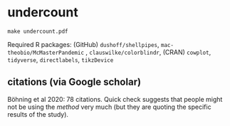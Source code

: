 # undercount

`make undercount.pdf`

Required R packages: (GitHub) `dushoff/shellpipes`, `mac-theobio/McMasterPandemic` , `clauswilke/colorblindr`, (CRAN) `cowplot`, `tidyverse`, `directlabels`, `tikzDevice`

## citations (via Google scholar)

Böhning et al 2020: 78 citations. Quick check suggests that people might not be using the *method* very much (but they are quoting the specific results of the study).


